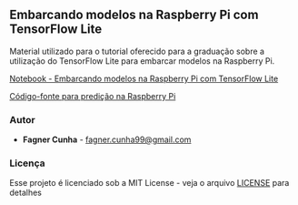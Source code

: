## Embarcando modelos na Raspberry Pi com TensorFlow Lite 

Material utilizado para o tutorial oferecido para a graduação sobre a utilização do TensorFlow Lite para embarcar modelos na Raspberry Pi.

[Notebook - Embarcando modelos na Raspberry Pi com TensorFlow Lite](https://github.com/alcunha/embedding-tflite-models-on-raspberrypi/blob/master/Embedding-Models-with-TFLite.ipynb)

[Código-fonte para predição na Raspberry Pi](https://github.com/alcunha/embedding-tflite-models-on-raspberrypi/blob/master/mobilenet_predict.py)

### Autor

* **Fagner Cunha** - fagner.cunha99@gmail.com

### Licença

Esse projeto é licenciado sob a MIT License - veja o arquivo [LICENSE](LICENSE) para detalhes
